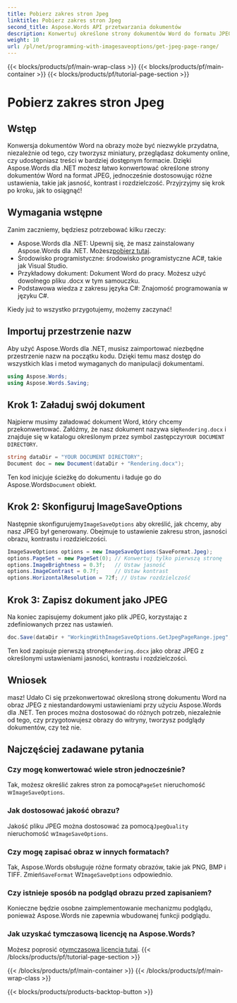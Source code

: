 ```yaml
---
title: Pobierz zakres stron Jpeg
linktitle: Pobierz zakres stron Jpeg
second_title: Aspose.Words API przetwarzania dokumentów
description: Konwertuj określone strony dokumentów Word do formatu JPEG z niestandardowymi ustawieniami za pomocą Aspose.Words dla .NET. Dowiedz się, jak krok po kroku dostosować jasność, kontrast i rozdzielczość.
weight: 10
url: /pl/net/programming-with-imagesaveoptions/get-jpeg-page-range/
---
```


{{< blocks/products/pf/main-wrap-class >}}
{{< blocks/products/pf/main-container >}}
{{< blocks/products/pf/tutorial-page-section >}}

# Pobierz zakres stron Jpeg

## Wstęp

Konwersja dokumentów Word na obrazy może być niezwykle przydatna, niezależnie od tego, czy tworzysz miniatury, przeglądasz dokumenty online, czy udostępniasz treści w bardziej dostępnym formacie. Dzięki Aspose.Words dla .NET możesz łatwo konwertować określone strony dokumentów Word na format JPEG, jednocześnie dostosowując różne ustawienia, takie jak jasność, kontrast i rozdzielczość. Przyjrzyjmy się krok po kroku, jak to osiągnąć!

## Wymagania wstępne

Zanim zaczniemy, będziesz potrzebować kilku rzeczy:

-  Aspose.Words dla .NET: Upewnij się, że masz zainstalowany Aspose.Words dla .NET. Możesz[pobierz tutaj](https://releases.aspose.com/words/net/).
- Środowisko programistyczne: środowisko programistyczne AC#, takie jak Visual Studio.
- Przykładowy dokument: Dokument Word do pracy. Możesz użyć dowolnego pliku .docx w tym samouczku.
- Podstawowa wiedza z zakresu języka C#: Znajomość programowania w języku C#.

Kiedy już to wszystko przygotujemy, możemy zaczynać!

## Importuj przestrzenie nazw

Aby użyć Aspose.Words dla .NET, musisz zaimportować niezbędne przestrzenie nazw na początku kodu. Dzięki temu masz dostęp do wszystkich klas i metod wymaganych do manipulacji dokumentami.

```csharp
using Aspose.Words;
using Aspose.Words.Saving;
```

## Krok 1: Załaduj swój dokument

Najpierw musimy załadować dokument Word, który chcemy przekonwertować. Załóżmy, że nasz dokument nazywa się`Rendering.docx` i znajduje się w katalogu określonym przez symbol zastępczy`YOUR DOCUMENT DIRECTORY`.

```csharp
string dataDir = "YOUR DOCUMENT DIRECTORY";
Document doc = new Document(dataDir + "Rendering.docx");
```

 Ten kod inicjuje ścieżkę do dokumentu i ładuje go do Aspose.Words`Document` obiekt.

## Krok 2: Skonfiguruj ImageSaveOptions

 Następnie skonfigurujemy`ImageSaveOptions` aby określić, jak chcemy, aby nasz JPEG był generowany. Obejmuje to ustawienie zakresu stron, jasności obrazu, kontrastu i rozdzielczości.

```csharp
ImageSaveOptions options = new ImageSaveOptions(SaveFormat.Jpeg);
options.PageSet = new PageSet(0); // Konwertuj tylko pierwszą stronę
options.ImageBrightness = 0.3f;   // Ustaw jasność
options.ImageContrast = 0.7f;     // Ustaw kontrast
options.HorizontalResolution = 72f; // Ustaw rozdzielczość
```

## Krok 3: Zapisz dokument jako JPEG

Na koniec zapisujemy dokument jako plik JPEG, korzystając z zdefiniowanych przez nas ustawień.

```csharp
doc.Save(dataDir + "WorkingWithImageSaveOptions.GetJpegPageRange.jpeg", options);
```

 Ten kod zapisuje pierwszą stronę`Rendering.docx` jako obraz JPEG z określonymi ustawieniami jasności, kontrastu i rozdzielczości.

## Wniosek

masz! Udało Ci się przekonwertować określoną stronę dokumentu Word na obraz JPEG z niestandardowymi ustawieniami przy użyciu Aspose.Words dla .NET. Ten proces można dostosować do różnych potrzeb, niezależnie od tego, czy przygotowujesz obrazy do witryny, tworzysz podglądy dokumentów, czy też nie.

## Najczęściej zadawane pytania

### Czy mogę konwertować wiele stron jednocześnie?
 Tak, możesz określić zakres stron za pomocą`PageSet` nieruchomość w`ImageSaveOptions`.

### Jak dostosować jakość obrazu?
 Jakość pliku JPEG można dostosować za pomocą`JpegQuality` nieruchomość w`ImageSaveOptions`.

### Czy mogę zapisać obraz w innych formatach?
 Tak, Aspose.Words obsługuje różne formaty obrazów, takie jak PNG, BMP i TIFF. Zmień`SaveFormat` W`ImageSaveOptions` odpowiednio.

### Czy istnieje sposób na podgląd obrazu przed zapisaniem?
Konieczne będzie osobne zaimplementowanie mechanizmu podglądu, ponieważ Aspose.Words nie zapewnia wbudowanej funkcji podglądu.

### Jak uzyskać tymczasową licencję na Aspose.Words?
 Możesz poprosić o[tymczasowa licencja tutaj](https://purchase.aspose.com/temporary-license/).
{{< /blocks/products/pf/tutorial-page-section >}}

{{< /blocks/products/pf/main-container >}}
{{< /blocks/products/pf/main-wrap-class >}}

{{< blocks/products/products-backtop-button >}}
